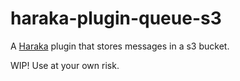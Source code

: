 # haraka-plugin-queue-s3

A [Haraka](https://github.com/haraka/Haraka) plugin that stores messages in a s3 bucket.

WIP! Use at your own risk.
